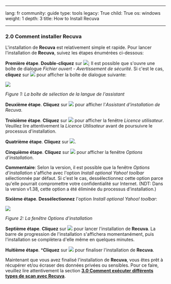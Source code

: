 

---

lang: fr
community: guide
type: tools
legacy: True
child: True
os: windows
weight: 1
depth: 3
title: How to Install Recuva

---

### 2.0 Comment installer Recuva ###

L'installation de **Recuva** est relativement simple et rapide. Pour lancer l'installation de **Recuva**, suivez les étapes énumérées ci-dessous:

**Première étape**. **Double-cliquez** sur ![](/sbox/screen/recuva-fr/13.png); Il est possible que s'ouvre une boîte de dialogue *Fichier ouvert - Avertissement de sécurité*. Si c'est le cas, **cliquez** sur ![](/sbox/screen/recuva-fr/02.png) pour afficher la boîte de dialogue suivante:  

![](/sbox/screen/recuva-fr/03.png)

*Figure 1: La boîte de sélection de la langue de l'assistant*

**Deuxième étape**. **Cliquez** sur ![](/sbox/screen/recuva-fr/04.png) pour afficher l'*Assistant d'installation de Recuva*.

**Troisième étape**. **Cliquez** sur ![](/sbox/screen/recuva-fr/06.png) pour afficher la fenêtre *Licence utilisateur*. Veuillez lire attentivement la *Licence Utilisateur* avant de poursuivre le processus d'installation.

**Quatrième étape**. **Cliquez** sur ![](/sbox/screen/recuva-fr/07.png).

**Cinquième étape**. **Cliquez** sur ![](/sbox/screen/recuva-fr/06.png) pour afficher la fenêtre *Options d'installation*.

**Commentaire**: Selon la version, il est possible que la fenêtre *Options d'installation* s'affiche avec l'option *Install optional Yahoo! toolbar* sélectionnée par défaut. Si c'est le cas, dessélectionnez cette option parce qu'elle pourrait compromettre votre confidentialité sur Internet. (NDT: Dans la version v1.38, cette option a été éliminée du processus d'installation.) 

**Sixième étape**. **Dessélectionnez** l'option *Install optional Yahoo! toolbar*:

![](/sbox/screen/recuva-fr/09.png)

*Figure 2: La fenêtre Options d'installation*

**Septième étape**. **Cliquez** sur ![](/sbox/screen/recuva-fr/10.png) pour lancer l'installation de **Recuva**. La barre de progression de l'installation s'affichera momentanément, puis l'installation se complètera d'elle même en quelques minutes.

**Huitième étape**. ***Cliquez** sur ![](/sbox/screen/recuva-fr/12.png) pour finaliser l'installation de **Recuva**.

Maintenant que vous avez finalisé l'installation de **Recuva**, vous êtes prêt à récupérer et/ou écraser des données privées ou sensibles. Pour ce faire, veuillez lire attentivement la section [**3.0 Comment exécuter différents types de scan avec Recuva**](/fr/recuva_scan).


